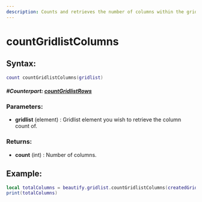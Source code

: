 ```yaml
---
description: Counts and retrieves the number of columns within the gridlist.
---
```


# countGridlistColumns

## **Syntax:**

```lua
count countGridlistColumns(gridlist)
```

#### _**\#Counterpart:**_ [_**countGridlistRows**_](countGridlistRows.md)

### **Parameters:**

* **gridlist** \(element\) : Gridlist element you wish to retrieve the column count of.

### **Returns:**

* **count** \(int\) : Number of columns.

## **Example:**

```lua
local totalColumns = beautify.gridlist.countGridlistColumns(createdGridlist)
print(totalColumns)
```

